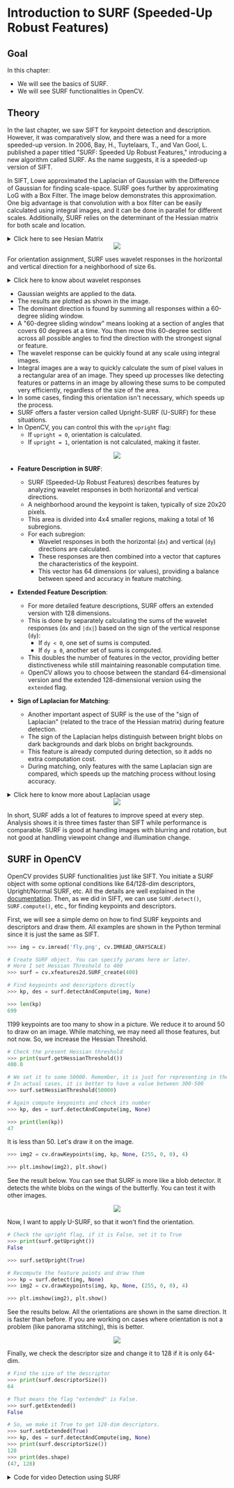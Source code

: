 # Introduction to SURF (Speeded-Up Robust Features)

## Goal
In this chapter:
- We will see the basics of SURF.
- We will see SURF functionalities in OpenCV.

## Theory
In the last chapter, we saw SIFT for keypoint detection and description. However, it was comparatively slow, and there was a need for a more speeded-up version. In 2006, Bay, H., Tuytelaars, T., and Van Gool, L. published a paper titled "SURF: Speeded Up Robust Features," introducing a new algorithm called SURF. As the name suggests, it is a speeded-up version of SIFT.

In SIFT, Lowe approximated the Laplacian of Gaussian with the Difference of Gaussian for finding scale-space. SURF goes further by approximating LoG with a Box Filter. The image below demonstrates this approximation. One big advantage is that convolution with a box filter can be easily calculated using integral images, and it can be done in parallel for different scales. Additionally, SURF relies on the determinant of the Hessian matrix for both scale and location.

<details>
<summary>Click here to see Hesian Matrix</summary>

<img src ="https://imgs.search.brave.com/sY6MYyB49xSyOx4dODQeR6Dx8AZW8Jkt0lNyxDFGNj8/rs:fit:860:0:0:0/g:ce/aHR0cHM6Ly9jb250/ZW50LmNkbnR3cmsu/Y29tL2ZpbGVzL2FI/VmlQVEV4T0RZeU5T/WmpiV1E5YVhSbGJX/VmthWFJ2Y21sdFlX/ZGxKbVpwYkdWdVlX/MWxQV2wwWlcxbFpH/bDBiM0pwYldGblpW/ODJNemt3TXpJM05X/RTBPRGszTGtwUVJ5/WjJaWEp6YVc5dVBU/QXdNREFtYzJsblBU/ZzRZVEpqTm1NMFky/UTVNMk00TlRVd09X/WTVNVEEyWkRnME5E/SmhNMkl5">

</details>

<div align ="center"><img src ="https://docs.opencv.org/4.x/surf_boxfilter.jpg"></div>

For orientation assignment, SURF uses wavelet responses in the horizontal and vertical direction for a neighborhood of size 6s.
<details>
  <summary>Click here to know about wavelet responses</summary>
 

Wavelet responses refer to the output of a wavelet transform, which is a mathematical technique used to decompose a signal into its constituent frequency components at different scales. In essence, wavelet responses provide a multiscale representation of a signal, allowing for the analysis of both time and frequency domains simultaneously.

Key Characteristics

Multiscale: Wavelet responses offer a hierarchical representation of a signal, with each scale corresponding to a specific frequency range.
Time-frequency: Wavelet responses capture both time and frequency information, enabling the analysis of non-stationary signals and the detection of localized events.
Scalability: Wavelet responses can be computed at varying scales, allowing for the selection of the most relevant frequency ranges for a particular application.
Applications

Signal Processing: Wavelet responses are used in signal processing for tasks such as denoising, compression, and feature extraction.
Non-destructive Testing: Wavelet responses are employed in non-destructive testing (NDT) methods, like ultrasonic testing, to analyze the reflections of incident wavelets on material discontinuities.
Structural Health Monitoring: Wavelet responses are utilized in structural health monitoring (SHM) to detect damage and anomalies in structures by analyzing Lamb wave propagation.
Notable Properties

Shift and Scaling Coefficients: The coefficients of a wavelet filter bank, known as shift and scaling coefficients, determine the wavelet’s time-frequency resolution and scalability.
Uncertainty Principle: The continuous wavelet transform (CWT) is subject to the uncertainty principle, which limits the simultaneous resolution of time and frequency.
Orthogonality: Orthogonal wavelets, defined by a low-pass finite impulse response (FIR) filter, ensure efficient computation and optimal signal representation.
By leveraging these properties and characteristics, wavelet responses have become a powerful tool in various fields, enabling the analysis and processing of complex signals with unprecedented flexibility and accuracy.
</details>

- Gaussian weights are applied to the data.
- The results are plotted as shown in the image.
- The dominant direction is found by summing all responses within a 60-degree sliding window.
- A "60-degree sliding window" means looking at a section of angles that covers 60 degrees at a time. You then move this 60-degree section across all possible angles to find the       direction with the strongest signal or feature.
- The wavelet response can be quickly found at any scale using integral images.
- Integral images are a way to quickly calculate the sum of pixel values in a rectangular area of an image. They speed up processes like detecting features or patterns in an image by allowing these sums to be computed very efficiently, regardless of the size of the area.
- In some cases, finding this orientation isn't necessary, which speeds up the process.
- SURF offers a faster version called Upright-SURF (U-SURF) for these situations.
- In OpenCV, you can control this with the `upright` flag:
  - If `upright = 0`, orientation is calculated.
  - If `upright = 1`, orientation is not calculated, making it faster.

<div align ="center"><img src = "https://docs.opencv.org/4.x/surf_orientation.jpg"></div>

- **Feature Description in SURF**:
  - SURF (Speeded-Up Robust Features) describes features by analyzing wavelet responses in both horizontal and vertical directions.
  - A neighborhood around the keypoint is taken, typically of size 20x20 pixels.
  - This area is divided into 4x4 smaller regions, making a total of 16 subregions.
  - For each subregion:
    - Wavelet responses in both the horizontal (`dx`) and vertical (`dy`) directions are calculated.
    - These responses are then combined into a vector that captures the characteristics of the keypoint.
    - This vector has 64 dimensions (or values), providing a balance between speed and accuracy in feature matching.
  
- **Extended Feature Description**:
  - For more detailed feature descriptions, SURF offers an extended version with 128 dimensions.
  - This is done by separately calculating the sums of the wavelet responses (`dx` and `|dx|`) based on the sign of the vertical response (`dy`):
    - If `dy < 0`, one set of sums is computed.
    - If `dy ≥ 0`, another set of sums is computed.
  - This doubles the number of features in the vector, providing better distinctiveness while still maintaining reasonable computation time.
  - OpenCV allows you to choose between the standard 64-dimensional version and the extended 128-dimensional version using the `extended` flag.

- **Sign of Laplacian for Matching**:
  - Another important aspect of SURF is the use of the "sign of Laplacian" (related to the trace of the Hessian matrix) during feature detection.
  - The sign of the Laplacian helps distinguish between bright blobs on dark backgrounds and dark blobs on bright backgrounds.
  - This feature is already computed during detection, so it adds no extra computation cost.
  - During matching, only features with the same Laplacian sign are compared, which speeds up the matching process without losing accuracy.

<details>
<summary>Click here to know more about Laplacian usage</summary>
The "Sign of Laplacian" is a concept used in image processing and feature detection, particularly in algorithms like SURF. Here's a breakdown of what it means:

- **Laplacian**: 
  - The Laplacian is a mathematical operation that calculates the second derivatives of an image. It helps detect edges or regions in an image where the intensity changes rapidly.
  - When applied to an image, the Laplacian can highlight areas that are either very bright or very dark compared to their surroundings.

- **Sign of Laplacian**:
  - The "sign" of the Laplacian simply refers to whether the value of the Laplacian is positive or negative:
    - **Positive Sign**: Indicates that the area is a **bright region** (blob) on a darker background.
    - **Negative Sign**: Indicates that the area is a **dark region** (blob) on a brighter background.
  
- **Usage in SURF**:
  - SURF uses the sign of the Laplacian to help distinguish between different types of features. 
  - When matching features between images, SURF only compares features that have the same sign of the Laplacian. This ensures that only similar types of features (e.g., bright regions on dark backgrounds) are compared, which improves the accuracy of the matching process.
  - The sign of the Laplacian is determined during the initial detection phase, so using it for matching doesn't add any extra computational cost.
</details>

<div align ="center"><img src = "https://docs.opencv.org/4.x/surf_matching.jpg"></div>

In short, SURF adds a lot of features to improve speed at every step. Analysis shows it is three times faster than SIFT while performance is comparable. SURF is good at handling images with blurring and rotation, but not good at handling viewpoint change and illumination change.

## SURF in OpenCV
OpenCV provides SURF functionalities just like SIFT. You initiate a SURF object with some optional conditions like 64/128-dim descriptors, Upright/Normal SURF, etc. All the details are well explained in the [documentation](https://docs.opencv.org/). Then, as we did in SIFT, we can use `SURF.detect()`, `SURF.compute()`, etc., for finding keypoints and descriptors.

First, we will see a simple demo on how to find SURF keypoints and descriptors and draw them. All examples are shown in the Python terminal since it is just the same as SIFT.

```python
>>> img = cv.imread('fly.png', cv.IMREAD_GRAYSCALE)

# Create SURF object. You can specify params here or later.
# Here I set Hessian Threshold to 400
>>> surf = cv.xfeatures2d.SURF_create(400)

# Find keypoints and descriptors directly
>>> kp, des = surf.detectAndCompute(img, None)

>>> len(kp)
699
```

1199 keypoints are too many to show in a picture. We reduce it to around 50 to draw on an image. While matching, we may need all those features, but not now. So, we increase the Hessian Threshold.

```python
# Check the present Hessian threshold
>>> print(surf.getHessianThreshold())
400.0

# We set it to some 50000. Remember, it is just for representing in the picture.
# In actual cases, it is better to have a value between 300-500
>>> surf.setHessianThreshold(50000)

# Again compute keypoints and check its number
>>> kp, des = surf.detectAndCompute(img, None)

>>> print(len(kp))
47
```

It is less than 50. Let's draw it on the image.

```python
>>> img2 = cv.drawKeypoints(img, kp, None, (255, 0, 0), 4)

>>> plt.imshow(img2), plt.show()
```

See the result below. You can see that SURF is more like a blob detector. It detects the white blobs on the wings of the butterfly. You can test it with other images.

<div align ="center"><img src ="https://docs.opencv.org/4.x/surf_kp1.jpg"></div>

Now, I want to apply U-SURF, so that it won't find the orientation.

```python
# Check the upright flag, if it is False, set it to True
>>> print(surf.getUpright())
False

>>> surf.setUpright(True)

# Recompute the feature points and draw them
>>> kp = surf.detect(img, None)
>>> img2 = cv.drawKeypoints(img, kp, None, (255, 0, 0), 4)

>>> plt.imshow(img2), plt.show()
```

See the results below. All the orientations are shown in the same direction. It is faster than before. If you are working on cases where orientation is not a problem (like panorama stitching), this is better.

<div align ="center"><img src ="https://docs.opencv.org/4.x/surf_kp2.jpg"></div>

Finally, we check the descriptor size and change it to 128 if it is only 64-dim.

```python
# Find the size of the descriptor
>>> print(surf.descriptorSize())
64

# That means the flag "extended" is False.
>>> surf.getExtended()
False

# So, we make it True to get 128-dim descriptors.
>>> surf.setExtended(True)
>>> kp, des = surf.detectAndCompute(img, None)
>>> print(surf.descriptorSize())
128
>>> print(des.shape)
(47, 128)
```
<details>
<summary>Code for video Detection using SURF</summary>

To save an image using OpenCV in Python, you can use the `cv.imwrite` function. This function allows you to specify the filename and file format in which you want to save the image.

Here’s how you can modify the previous code to save the image with the drawn keypoints:

```python
import numpy as np
import cv2 as cv
from matplotlib import pyplot as plt

# Load the image
img = cv.imread('images/messi.jpg', cv.IMREAD_GRAYSCALE)

# Check if image is loaded
if img is None:
    print("Error loading image")
    exit()

# Initiate STAR detector
star = cv.SIFT_create()

# Initiate BRIEF extractor
brief = cv.xfeatures2d.BriefDescriptorExtractor_create()

# Find the keypoints with STAR
kp = star.detect(img, None)

# Compute the descriptors with BRIEF
kp, des = brief.compute(img, kp)

print("Descriptor size:", brief.descriptorSize())
print("Descriptors shape:", des.shape)

# Draw keypoints on the image
img_kp = cv.drawKeypoints(img, kp, None, flags=cv.DRAW_MATCHES_FLAGS_DRAW_RICH_KEYPOINTS)

# Display images
cv.imshow("messi", img)
cv.imshow("Keypoints", img_kp)

# Save the image with keypoints
cv.imwrite('images/messi_with_keypoints.jpg', img_kp)

# Wait and close windows
cv.waitKey(0)
cv.destroyAllWindows()
```

### Key Points:

1. **`cv.imwrite(filename, image)`**: This function saves the image to the specified filename. In this case, it saves the image with the drawn keypoints to `'images/messi_with_keypoints.jpg'`.

2. **File Format**: The file format is inferred from the file extension. For example, `.jpg` saves the image in JPEG format, and `.png` would save it in PNG format.

3. **Directory Path**: Make sure the directory (`images/` in this case) exists before running the script, or use an absolute path to ensure the file is saved correctly.

